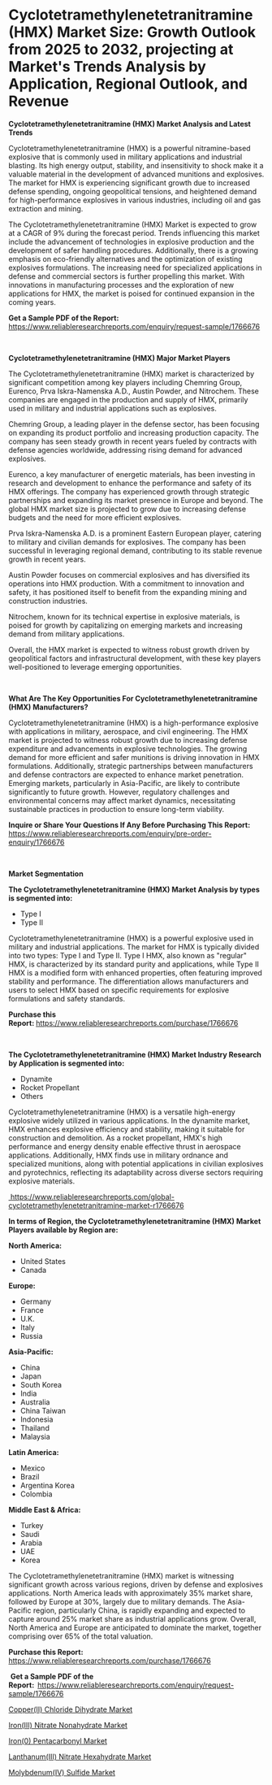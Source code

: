 <p><h1>Cyclotetramethylenetetranitramine (HMX) Market Size: Growth Outlook from 2025 to 2032, projecting at Market's Trends Analysis by Application, Regional Outlook, and Revenue</h1></p><p><strong>Cyclotetramethylenetetranitramine (HMX) Market Analysis and Latest Trends</strong></p>
<p><p>Cyclotetramethylenetetranitramine (HMX) is a powerful nitramine-based explosive that is commonly used in military applications and industrial blasting. Its high energy output, stability, and insensitivity to shock make it a valuable material in the development of advanced munitions and explosives. The market for HMX is experiencing significant growth due to increased defense spending, ongoing geopolitical tensions, and heightened demand for high-performance explosives in various industries, including oil and gas extraction and mining.</p><p>The Cyclotetramethylenetetranitramine (HMX) Market is expected to grow at a CAGR of 9% during the forecast period. Trends influencing this market include the advancement of technologies in explosive production and the development of safer handling procedures. Additionally, there is a growing emphasis on eco-friendly alternatives and the optimization of existing explosives formulations. The increasing need for specialized applications in defense and commercial sectors is further propelling this market. With innovations in manufacturing processes and the exploration of new applications for HMX, the market is poised for continued expansion in the coming years.</p></p>
<p><strong>Get a Sample PDF of the Report:&nbsp;</strong> <a href="https://www.reliableresearchreports.com/enquiry/request-sample/1766676?utm_campaign=31&utm_medium=2&utm_source=Github&utm_content=ia&utm_term=02022025&utm_id=cyclotetramethylenetetranitramine-hmx">https://www.reliableresearchreports.com/enquiry/request-sample/1766676</a></p>
<p>&nbsp;</p>
<p><strong>Cyclotetramethylenetetranitramine (HMX) Major Market Players</strong></p>
<p><p>The Cyclotetramethylenetetranitramine (HMX) market is characterized by significant competition among key players including Chemring Group, Eurenco, Prva Iskra-Namenska A.D., Austin Powder, and Nitrochem. These companies are engaged in the production and supply of HMX, primarily used in military and industrial applications such as explosives.</p><p>Chemring Group, a leading player in the defense sector, has been focusing on expanding its product portfolio and increasing production capacity. The company has seen steady growth in recent years fueled by contracts with defense agencies worldwide, addressing rising demand for advanced explosives.</p><p>Eurenco, a key manufacturer of energetic materials, has been investing in research and development to enhance the performance and safety of its HMX offerings. The company has experienced growth through strategic partnerships and expanding its market presence in Europe and beyond. The global HMX market size is projected to grow due to increasing defense budgets and the need for more efficient explosives.</p><p>Prva Iskra-Namenska A.D. is a prominent Eastern European player, catering to military and civilian demands for explosives. The company has been successful in leveraging regional demand, contributing to its stable revenue growth in recent years.</p><p>Austin Powder focuses on commercial explosives and has diversified its operations into HMX production. With a commitment to innovation and safety, it has positioned itself to benefit from the expanding mining and construction industries.</p><p>Nitrochem, known for its technical expertise in explosive materials, is poised for growth by capitalizing on emerging markets and increasing demand from military applications.</p><p>Overall, the HMX market is expected to witness robust growth driven by geopolitical factors and infrastructural development, with these key players well-positioned to leverage emerging opportunities.</p></p>
<p>&nbsp;</p>
<p><strong>What Are The Key Opportunities For Cyclotetramethylenetetranitramine (HMX) Manufacturers?</strong></p>
<p><p>Cyclotetramethylenetetranitramine (HMX) is a high-performance explosive with applications in military, aerospace, and civil engineering. The HMX market is projected to witness robust growth due to increasing defense expenditure and advancements in explosive technologies. The growing demand for more efficient and safer munitions is driving innovation in HMX formulations. Additionally, strategic partnerships between manufacturers and defense contractors are expected to enhance market penetration. Emerging markets, particularly in Asia-Pacific, are likely to contribute significantly to future growth. However, regulatory challenges and environmental concerns may affect market dynamics, necessitating sustainable practices in production to ensure long-term viability.</p></p>
<p><strong>Inquire or Share Your Questions If Any Before Purchasing This Report:</strong> <a href="https://www.reliableresearchreports.com/enquiry/pre-order-enquiry/1766676?utm_campaign=31&utm_medium=2&utm_source=Github&utm_content=ia&utm_term=02022025&utm_id=cyclotetramethylenetetranitramine-hmx">https://www.reliableresearchreports.com/enquiry/pre-order-enquiry/1766676</a></p>
<p>&nbsp;</p>
<p><strong>Market Segmentation</strong></p>
<p><strong>The Cyclotetramethylenetetranitramine (HMX) Market Analysis by types is segmented into:</strong></p>
<p><ul><li>Type I</li><li>Type II</li></ul></p>
<p><p>Cyclotetramethylenetetranitramine (HMX) is a powerful explosive used in military and industrial applications. The market for HMX is typically divided into two types: Type I and Type II. Type I HMX, also known as "regular" HMX, is characterized by its standard purity and applications, while Type II HMX is a modified form with enhanced properties, often featuring improved stability and performance. The differentiation allows manufacturers and users to select HMX based on specific requirements for explosive formulations and safety standards.</p></p>
<p><strong>Purchase this Report:&nbsp;</strong><a href="https://www.reliableresearchreports.com/purchase/1766676?utm_campaign=31&utm_medium=2&utm_source=Github&utm_content=ia&utm_term=02022025&utm_id=cyclotetramethylenetetranitramine-hmx">https://www.reliableresearchreports.com/purchase/1766676</a></p>
<p>&nbsp;</p>
<p><strong>The Cyclotetramethylenetetranitramine (HMX) Market Industry Research by Application is segmented into:</strong></p>
<p><ul><li>Dynamite</li><li>Rocket Propellant</li><li>Others</li></ul></p>
<p><p>Cyclotetramethylenetetranitramine (HMX) is a versatile high-energy explosive widely utilized in various applications. In the dynamite market, HMX enhances explosive efficiency and stability, making it suitable for construction and demolition. As a rocket propellant, HMX's high performance and energy density enable effective thrust in aerospace applications. Additionally, HMX finds use in military ordnance and specialized munitions, along with potential applications in civilian explosives and pyrotechnics, reflecting its adaptability across diverse sectors requiring explosive materials.</p></p>
<p><a href="https://www.reliableresearchreports.com/global-cyclotetramethylenetetranitramine-market-r1766676?utm_campaign=31&utm_medium=2&utm_source=Github&utm_content=ia&utm_term=02022025&utm_id=cyclotetramethylenetetranitramine-hmx">&nbsp;https://www.reliableresearchreports.com/global-cyclotetramethylenetetranitramine-market-r1766676</a></p>
<p><strong>In terms of Region, the Cyclotetramethylenetetranitramine (HMX) Market Players available by Region are:</strong></p>
<p>
    <p> <strong> North America: </strong>
        <ul>
            <li>United States</li>
            <li>Canada</li>
        </ul>
        </p> 
    <p> <strong> Europe: </strong>
        <ul>
            <li>Germany</li>
            <li>France</li>
            <li>U.K.</li>
            <li>Italy</li>
            <li>Russia</li>
        </ul>
        </p> 
    <p> <strong> Asia-Pacific: </strong>
        <ul>
            <li>China</li>
            <li>Japan</li>
            <li>South Korea</li>
            <li>India</li>
            <li>Australia</li>
            <li>China Taiwan</li>
            <li>Indonesia</li>
            <li>Thailand</li>
            <li>Malaysia</li>
        </ul>
        </p> 
    <p> <strong> Latin America: </strong>
        <ul>
            <li>Mexico</li>
            <li>Brazil</li>
            <li>Argentina Korea</li>
            <li>Colombia</li>
        </ul>
        </p> 
    <p> <strong> Middle East & Africa: </strong>
        <ul>
            <li>Turkey</li>
            <li>Saudi</li>
            <li>Arabia</li>
            <li>UAE</li>
            <li>Korea</li>
        </ul>
    </p>
    </p>
<p><p>The Cyclotetramethylenetetranitramine (HMX) market is witnessing significant growth across various regions, driven by defense and explosives applications. North America leads with approximately 35% market share, followed by Europe at 30%, largely due to military demands. The Asia-Pacific region, particularly China, is rapidly expanding and expected to capture around 25% market share as industrial applications grow. Overall, North America and Europe are anticipated to dominate the market, together comprising over 65% of the total valuation.</p></p>
<p><strong>Purchase this Report: </strong><a href="https://www.reliableresearchreports.com/purchase/1766676?utm_campaign=31&utm_medium=2&utm_source=Github&utm_content=ia&utm_term=02022025&utm_id=cyclotetramethylenetetranitramine-hmx">https://www.reliableresearchreports.com/purchase/1766676</a></p>
<p>&nbsp;<strong>Get a Sample PDF of the Report:&nbsp;&nbsp;</strong><a href="https://www.reliableresearchreports.com/enquiry/request-sample/1766676?utm_campaign=31&utm_medium=2&utm_source=Github&utm_content=ia&utm_term=02022025&utm_id=cyclotetramethylenetetranitramine-hmx">https://www.reliableresearchreports.com/enquiry/request-sample/1766676</a></p>
<p><strong></strong></p>
<p><p><a href="https://github.com/bogganbillie6969/Market-Research-Report-List-1/blob/main/copperii-chloride-dihydrate-market.md?utm_campaign=31&utm_medium=2&utm_source=Github&utm_content=ia&utm_term=02022025&utm_id=cyclotetramethylenetetranitramine-hmx">Copper(II) Chloride Dihydrate Market</a></p><p><a href="https://github.com/donnettaletizia/Market-Research-Report-List-1/blob/main/ironiii-nitrate-nonahydrate-market.md?utm_campaign=31&utm_medium=2&utm_source=Github&utm_content=ia&utm_term=02022025&utm_id=cyclotetramethylenetetranitramine-hmx">Iron(III) Nitrate Nonahydrate Market</a></p><p><a href="https://github.com/alberthagorsuch/Market-Research-Report-List-1/blob/main/iron0-pentacarbonyl-market.md?utm_campaign=31&utm_medium=2&utm_source=Github&utm_content=ia&utm_term=02022025&utm_id=cyclotetramethylenetetranitramine-hmx">Iron(0) Pentacarbonyl Market</a></p><p><a href="https://github.com/zupankocka/Market-Research-Report-List-1/blob/main/lanthanumiii-nitrate-hexahydrate-market.md?utm_campaign=31&utm_medium=2&utm_source=Github&utm_content=ia&utm_term=02022025&utm_id=cyclotetramethylenetetranitramine-hmx">Lanthanum(III) Nitrate Hexahydrate Market</a></p><p><a href="https://github.com/boisetwa16/Market-Research-Report-List-1/blob/main/molybdenumiv-sulfide-market.md?utm_campaign=31&utm_medium=2&utm_source=Github&utm_content=ia&utm_term=02022025&utm_id=cyclotetramethylenetetranitramine-hmx">Molybdenum(IV) Sulfide Market</a></p></p>